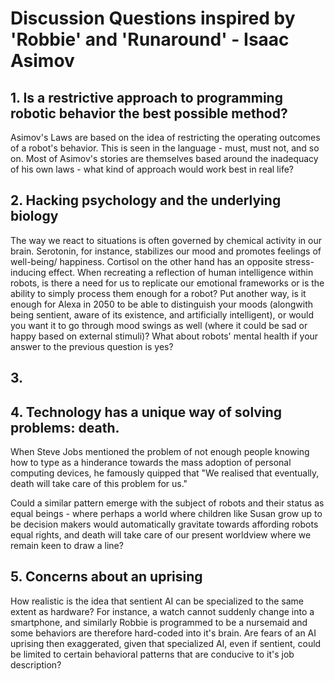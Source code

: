 # Discussion Questions inspired by 'Robbie' and 'Runaround' - Isaac Asimov

## 1. Is a restrictive approach to programming robotic behavior the best possible method?
Asimov's Laws are based on the idea of restricting the operating outcomes of a robot's behavior. This is seen in the language - must, must not, and so on. Most of Asimov's stories are themselves based around the inadequacy of his own laws - what kind of approach would work best in real life?
## 2. Hacking psychology and the underlying biology
The way we react to situations is often governed by chemical activity in our brain. Serotonin, for instance, stabilizes our mood and promotes feelings of well-being/ happiness. Cortisol on the other hand has an opposite stress-inducing effect. When recreating a reflection of human intelligence within robots, is there a need for us to replicate our emotional frameworks or is the ability to simply process them enough for a robot? Put another way, is it enough for Alexa in 2050 to be able to distinguish your moods (alongwith being sentient, aware of its existence, and artificially intelligent), or would you want it to go through mood swings as well (where it could be sad or happy based on external stimuli)? What about robots' mental health if your answer to the previous question is yes?
## 3. 
## 4. Technology has a unique way of solving problems: death.
When Steve Jobs mentioned the problem of not enough people knowing how to type as a hinderance towards the mass adoption of personal computing devices, he famously quipped that "We realised that eventually, death will take care of this problem for us." 

Could a similar pattern emerge with the subject of robots and their status as equal beings - where perhaps a world where children like Susan grow up to be decision makers would automatically gravitate towards affording robots equal rights, and death will take care of our present worldview where we remain keen to draw a line?
## 5. Concerns about an uprising
How realistic is the idea that sentient AI can be specialized to the same extent as hardware? For instance, a watch cannot suddenly change into a smartphone, and similarly Robbie is programmed to be a nursemaid and some behaviors are therefore hard-coded into it's brain. Are fears of an AI uprising then exaggerated, given that specialized AI, even if sentient, could be limited to certain behavioral patterns that are conducive to it's job description?


